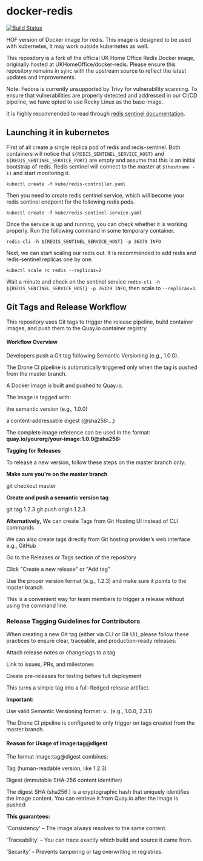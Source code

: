 # docker-redis

[![Build Status](https://travis-ci.org/UKHomeOffice/docker-redis.svg?branch=master)](https://travis-ci.org/UKHomeOffice/docker-redis)

HOF version of Docker image for redis. This image is designed to be used with kubernetes, it
may work outside kubernetes as well.

This repository is a fork of the official UK Home Office Redis Docker image, originally hosted at UKHomeOffice/docker-redis.
Please ensure this repository remains in sync with the upstream source to reflect the latest updates and improvements.

Note: Fedora is currently unsupported by Trivy for vulnerability scanning. To ensure that vulnerabilities are properly detected and addressed in our CI/CD pipeline, we have opted to use Rocky Linux as the base image.

It is highly recommended to read through [redis sentinel
documentation](http://redis.io/topics/sentinel).

## Launching it in kubernetes

First of all create a single replica pod of redis and redis-sentinel. Both
containers will notice that `${REDIS_SENTINEL_SERVICE_HOST}` and
`${REDIS_SENTINEL_SERVICE_PORT}` are empty and assume that this is an initial
bootstrap of redis. Redis sentinel will connect to the master at `$(hostname
-i)` and start monitoring it.

```
kubectl create -f kube/redis-controller.yaml
```

Then you need to create redis sentinel service, which will become your redis
sentinel endpoint for the following redis pods.

```
kubectl create -f kube/redis-sentinel-service.yaml
```

Once the service is up and running, you can check whether it is working
properly. Run the following command in some temporary container.

```
redis-cli -h ${REDIS_SENTINEL_SERVICE_HOST} -p 26379 INFO
```

Next, we can start scaling our redis out. It is recommended to add redis and
redis-sentinel replicas one by one.

```
kubectl scale rc redis --replicas=2
```

Wait a minute and check on the sentinel service `redis-cli -h
${REDIS_SENTINEL_SERVICE_HOST} -p 26379 INFO`, then scale to `--replicas=3`.

## Git Tags and Release Workflow

This repository uses Git tags to trigger the release pipeline, build container images, and push them to the Quay.io container registry.

#### Workflow Overview

Developers push a Git tag following Semantic Versioning (e.g., 1.0.0).

The Drone CI pipeline is automatically triggered only when the tag is pushed from the master branch.

A Docker image is built and pushed to Quay.io.

The image is tagged with:

the semantic version (e.g., 1.0.0)

a content-addressable digest (@sha256:...)

The complete image reference can be used in the format:
**quay.io/yourorg/your-image:1.0.0@sha256:<digest>**

**Tagging for Releases**

To release a new version, follow these steps on the master branch only:

**Make sure you're on the master branch**

git checkout master

**Create and push a semantic version tag**

git tag 1.2.3
git push origin 1.2.3

**Alternatively,** We can create Tags from Git Hosting UI instead of CLI commands

We can also create tags directly from Git hosting provider’s web interface e.g., GitHub

Go to the Releases or Tags section of the repository

Click "Create a new release" or "Add tag"

Use the proper version format (e.g., 1.2.3) and make sure it points to the master branch

This is a convenient way for team members to trigger a release without using the command line.


###  Release Tagging Guidelines for Contributors

When creating a new Git tag (either via CLI or Git UI), please follow these practices to ensure clear, traceable, and production-ready releases:

Attach release notes or changelogs to a tag

Link to issues, PRs, and milestones

Create pre-releases for testing before full deployment

This turns a simple tag into a full-fledged release artifact.


**Important:**

Use valid Semantic Versioning format: v<MAJOR>.<MINOR>.<PATCH> (e.g., 1.0.0, 2.3.1)

The Drone CI pipeline is configured to only trigger on tags created from the master branch.

#### Reason for Usage of image:tag@digest

The format image:tag@digest combines:

Tag (human-readable version, like 1.2.3)

Digest (immutable SHA-256 content identifier)

The digest SHA (sha256:<digest>) is a cryptographic hash that uniquely identifies the image content. You can retrieve it from Quay.io after the image is pushed:

**This guarantees:**

'Consistency' – The image always resolves to the same content.

'Traceability' – You can trace exactly which build and source it came from.

'Security' – Prevents tampering or tag overwriting in registries.